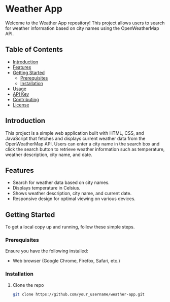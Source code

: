 # Weather App

Welcome to the Weather App repository! This project allows users to search for weather information based on city names using the OpenWeatherMap API.

## Table of Contents

- [Introduction](#introduction)
- [Features](#features)
- [Getting Started](#getting-started)
  - [Prerequisites](#prerequisites)
  - [Installation](#installation)
- [Usage](#usage)
- [API Key](#api-key)
- [Contributing](#contributing)
- [License](#license)

## Introduction

This project is a simple web application built with HTML, CSS, and JavaScript that fetches and displays current weather data from the OpenWeatherMap API. Users can enter a city name in the search box and click the search button to retrieve weather information such as temperature, weather description, city name, and date.

## Features

- Search for weather data based on city names.
- Displays temperature in Celsius.
- Shows weather description, city name, and current date.
- Responsive design for optimal viewing on various devices.

## Getting Started

To get a local copy up and running, follow these simple steps.

### Prerequisites

Ensure you have the following installed:

- Web browser (Google Chrome, Firefox, Safari, etc.)

### Installation

1. Clone the repo
   ```sh
   git clone https://github.com/your_username/weather-app.git
   ```
